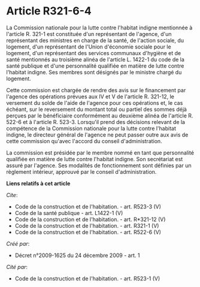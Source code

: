 # Article R321-6-4

La Commission nationale pour la lutte contre l'habitat indigne mentionnée à l'article R. 321-1 est constituée d'un
représentant de l'agence, d'un représentant des ministres en charge de la santé, de l'action sociale, du logement, d'un
représentant de l'Union d'économie sociale pour le logement, d'un représentant des services communaux d'hygiène et de santé
mentionnés au troisième alinéa de l'article L. 1422-1 du code de la santé publique et d'une personnalité qualifiée en matière
de lutte contre l'habitat indigne. Ses membres sont désignés par le ministre chargé du logement. 

Cette commission est chargée de rendre des avis sur le financement par l'agence des opérations prévues aux IV et V de
l'article R. 321-12, le versement du solde de l'aide de l'agence pour ces opérations et, le cas échéant, sur le reversement
du montant total ou partiel des sommes déjà perçues par le bénéficiaire conformément au deuxième alinéa de l'article R. 522-6
et à l'article R. 523-3. Lorsqu'il prend des décisions relevant de la compétence de la Commission nationale pour la lutte
contre l'habitat indigne, le directeur général de l'agence ne peut passer outre aux avis de cette commission qu'avec l'accord
du conseil d'administration. 

La commission est présidée par le membre nommé en tant que personnalité qualifiée en matière de lutte contre l'habitat
indigne. Son secrétariat est assuré par l'agence. Ses modalités de fonctionnement sont définies par un règlement intérieur,
approuvé par le conseil d'administration.

**Liens relatifs à cet article**

_Cite_:

  - Code de la construction et de l'habitation. - art. R523-3 (V)
  - Code de la santé publique - art. L1422-1 (V)
  - Code de la construction et de l'habitation. - art. R*321-12 (V)
  - Code de la construction et de l'habitation. - art. R321-1 (V)
  - Code de la construction et de l'habitation. - art. R522-6 (V)

_Créé par_:

  - Décret n°2009-1625 du 24 décembre 2009 - art. 1

_Cité par_:

  - Code de la construction et de l'habitation. - art. R523-1 (V)
